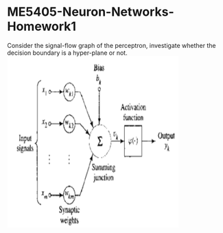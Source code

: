 # ME5405-Neuron-Networks-Homework1
Consider the signal-flow graph of the perceptron, investigate whether the decision boundary is a hyper-plane or not. <br>
<img src="figures/hard limiter.png" alt="hard limiter" width="400" height="400" title="hard limiter">
